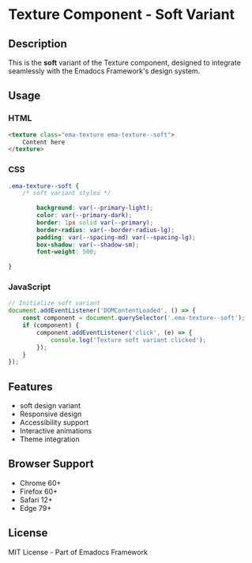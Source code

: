 # Texture Component - Soft Variant

## Description
This is the **soft** variant of the Texture component, designed to integrate seamlessly with the Emadocs Framework's design system.

## Usage

### HTML
```html
<texture class="ema-texture ema-texture--soft">
    Content here
</texture>
```

### CSS
```css
.ema-texture--soft {
    /* soft variant styles */
    
        background: var(--primary-light);
        color: var(--primary-dark);
        border: 1px solid var(--primary);
        border-radius: var(--border-radius-lg);
        padding: var(--spacing-md) var(--spacing-lg);
        box-shadow: var(--shadow-sm);
        font-weight: 500;
    
}
```

### JavaScript
```javascript
// Initialize soft variant
document.addEventListener('DOMContentLoaded', () => {
    const component = document.querySelector('.ema-texture--soft');
    if (component) {
        component.addEventListener('click', (e) => {
            console.log('Texture soft variant clicked');
        });
    }
});
```

## Features
- soft design variant
- Responsive design
- Accessibility support
- Interactive animations
- Theme integration

## Browser Support
- Chrome 60+
- Firefox 60+
- Safari 12+
- Edge 79+

## License
MIT License - Part of Emadocs Framework
